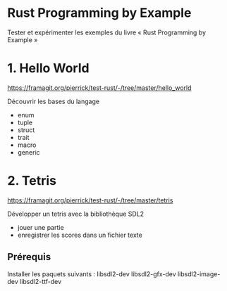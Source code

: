 # Rust Programming by Example

Tester et expérimenter les exemples du livre « Rust Programming by Example »

# 1. Hello World

https://framagit.org/pierrick/test-rust/-/tree/master/hello_world 

Découvrir les bases du langage

* enum
* tuple
* struct
* trait
* macro
* generic

# 2. Tetris

https://framagit.org/pierrick/test-rust/-/tree/master/tetris

Développer un tetris avec la bibliothèque SDL2

* jouer une partie
* enregistrer les scores dans un fichier texte

## Prérequis

Installer les paquets suivants : libsdl2-dev libsdl2-gfx-dev libsdl2-image-dev libsdl2-ttf-dev
